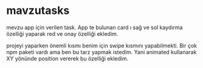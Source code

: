 # mavzutasks
mevzu app için verilen task. 
App te bulunan card ı sağ ve sol kaydırma özelliği yaparak red ve onay özelliği ekledim.

projeyi yaparken önemli kısmı benim için swipe kısmını yapabilmekti. Bir çok npm paketi vardı ama ben bu tarz yapmak istedim. Yani animated kullanarak XY yönünde position vererek bu özelliği ekledim.
